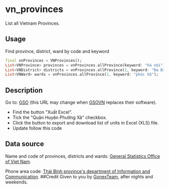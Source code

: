 # vn_provinces

List all Vietnam Provinces. 

## Usage

Find province, district, ward by code and keyword

```dart
final vnProvinces = VNProvinces();
List<VNProvince> provinces = vnProvinces.allProvince(keyword: "hà nội");
List<VNDistrict> districts = vnProvinces.allProvince(1, keyword: "Ba Đình");
List<VNWard> wards = vnProvinces.allProvince(1, keyword: "phúc Xá");
```

## Description
Go to: [GSO](https://danhmuchanhchinh.gso.gov.vn/) (this URL may change when [GSOVN](https://www.gso.gov.vn/) replaces their software).

- Find the button "Xuất Excel".
- Tick the "Quận Huyện Phường Xã" checkbox.
- Click the button to export and download list of units in Excel (XLS) file.
- Update follow this code

## Data source
Name and code of provinces, districts and wards: [General Statistics Office of Viet Nam](https://www.gso.gov.vn/).

Phone area code: [Thái Bình province's department of Information and Communication](https://sotttt.thaibinh.gov.vn/tin-tuc/buu-chinh-vien-thong/tra-cuu-ma-vung-dien-thoai-co-dinh-mat-dat-ma-mang-dien-thoa2.html).
##Credit
Given to you by [GonexTeam](mailto:admin@gonex.net), after nights and weekends.